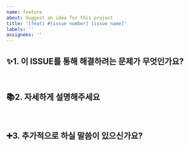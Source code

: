 ```yaml
---
name: feature
about: Suggest an idea for this project
title: '[feat] #[issue number] [issue name]'
labels: ''
assignees: ''
---
```


## ✨1. 이 ISSUE를 통해 해결하려는 문제가 무엇인가요?

<br>

## 📚2. 자세하게 설명해주세요

<br>

## ➕3. 추가적으로 하실 말씀이 있으신가요?
